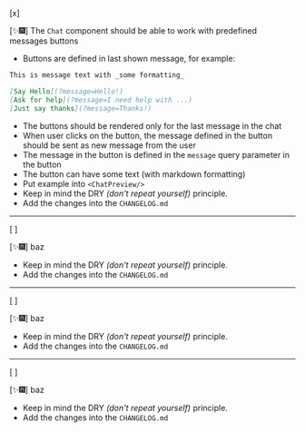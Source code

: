 [x]

[✨🎆] The `Chat` component should be able to work with predefined messages buttons

-   Buttons are defined in last shown message, for example:

```markdown
This is message text with _some formatting_

[Say Hello](?message=Hello!)
[Ask for help](?message=I need help with ...)
[Just say thanks](?message=Thanks!)
```

-   The buttons should be rendered only for the last message in the chat
-   When user clicks on the button, the message defined in the button should be sent as new message from the user
-   The message in the button is defined in the `message` query parameter in the button
-   The button can have some text (with markdown formatting)
-   Put example into `<ChatPreview/>`
-   Keep in mind the DRY _(don't repeat yourself)_ principle.
-   Add the changes into the `CHANGELOG.md`

---

[ ]

[✨🎆] baz

-   Keep in mind the DRY _(don't repeat yourself)_ principle.
-   Add the changes into the `CHANGELOG.md`

---

[ ]

[✨🎆] baz

-   Keep in mind the DRY _(don't repeat yourself)_ principle.
-   Add the changes into the `CHANGELOG.md`

---

[ ]

[✨🎆] baz

-   Keep in mind the DRY _(don't repeat yourself)_ principle.
-   Add the changes into the `CHANGELOG.md`
